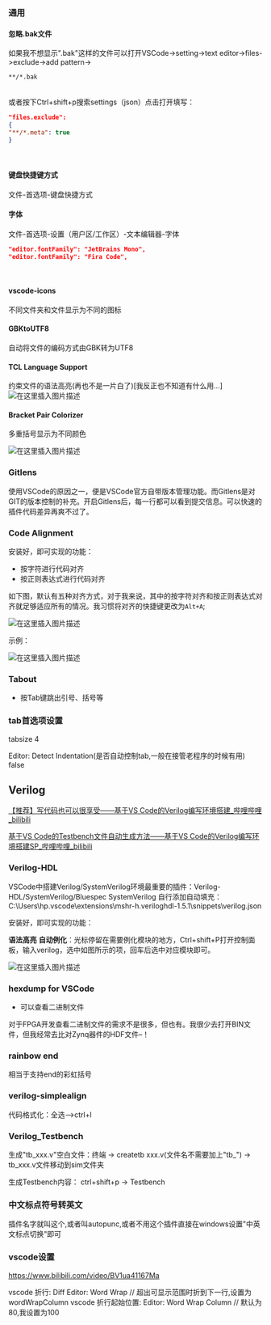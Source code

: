 ###  通用

#### 忽略.bak文件
如果我不想显示".bak"这样的文件可以打开VSCode->setting->text editor->files->exclude->add pattern->
```txt
**/*.bak
```
<br>
或者按下Ctrl+shift+p搜索settings（json）点击打开填写：

```json
"files.exclude":
{
"**/*.meta": true
}
```
<br>

#### 键盘快捷键方式
文件-首选项-键盘快捷方式
<br>

#### 字体
文件-首选项-设置（用户区/工作区）-文本编辑器-字体
```json
"editor.fontFamily": "JetBrains Mono",
"editor.fontFamily": "Fira Code",
```
<br>

#### vscode-icons
 不同文件夹和文件显示为不同的图标 

####  GBKtoUTF8
自动将文件的编码方式由GBK转为UTF8

#### TCL Language Support
 约束文件的语法高亮(再也不是一片白了)[我反正也不知道有什么用...]
![在这里插入图片描述](https://img-blog.csdnimg.cn/20200409230657571.png#pic_center) 

####  Bracket Pair Colorizer
多重括号显示为不同颜色

![在这里插入图片描述](https://img-blog.csdnimg.cn/2020040923062276.png#pic_center)

### Gitlens

​使用VSCode的原因之一，便是VSCode官方自带版本管理功能。而Gitlens是对GIT的版本控制的补充。开启Gitlens后，每一行都可以看到提交信息。可以快速的插件代码差异再爽不过了。 

### Code Alignment

安装好，即可实现的功能：

- 按字符进行代码对齐
- 按正则表达式进行代码对齐

如下图，默认有五种对齐方式，对于我来说，其中的按字符对齐和按正则表达式对齐就足够适应所有的情况。我习惯将对齐的快捷键更改为`Alt+A`;

![在这里插入图片描述](https://img-blog.csdnimg.cn/20200409230549999.png#pic_center)

 示例： 

![在这里插入图片描述](https://img-blog.csdnimg.cn/20200409230607472.png?x-oss-process=image/watermark,type_ZmFuZ3poZW5naGVpdGk,shadow_10,text_aHR0cHM6Ly9ibG9nLmNzZG4ubmV0L05lb2NzdA==,size_16,color_FFFFFF,t_70#pic_center)



### Tabout

- 按Tab键跳出引号、括号等



### tab首选项设置

tabsize    4

Editor: Detect Indentation(是否自动控制tab,一般在接管老程序的时候有用)      false    

## Verilog

 [【推荐】写代码也可以很享受——基于VS Code的Verilog编写环境搭建_哔哩哔哩_bilibili](https://www.bilibili.com/video/BV1Ww411Z7NA) 

 [基于VS Code的Testbench文件自动生成方法——基于VS Code的Verilog编写环境搭建SP_哔哩哔哩_bilibili](https://www.bilibili.com/video/BV1bw411d7fB) 

### Verilog-HDL

VSCode中搭建Verilog/SystemVerilog环境最重要的插件：Verilog-HDL/SystemVerilog/Bluespec SystemVerilog
自行添加自动填充：
C:\Users\hp\.vscode\extensions\mshr-h.veriloghdl-1.5.1\snippets\verilog.json

安装好，即可实现的功能：

**语法高亮**
**自动例化**：光标停留在需要例化模块的地方，Ctrl+shift+P打开控制面板，输入verilog，选中如图所示的项，回车后选中对应模块即可。

![在这里插入图片描述](https://img-blog.csdnimg.cn/20200409230516809.png#pic_center)

### hexdump for VSCode

- 可以查看二进制文件

对于FPGA开发查看二进制文件的需求不是很多，但也有。我很少去打开BIN文件，但我经常去比对Zynq器件的HDF文件–！

### rainbow end

相当于支持end的彩虹括号 

###  verilog-simplealign

代码格式化：全选-->ctrl+l

###  Verilog_Testbench

生成"tb_xxx.v"空白文件：终端 -> createtb xxx.v(文件名不需要加上"tb_") -> tb_xxx.v文件移动到sim文件夹

生成Testbench内容： ctrl+shift+p    ->   Testbench

### 中文标点符号转英文
插件名字就叫这个,或者叫autopunc,或者不用这个插件直接在windows设置"中英文标点切换"即可







### vscode设置
https://www.bilibili.com/video/BV1ua41167Ma

vscode 折行:  Diff Editor: Word Wrap         // 超出可显示范围时折到下一行,设置为wordWrapColumn
vscode 折行起始位置: Editor: Word Wrap Column  // 默认为80,我设置为100

